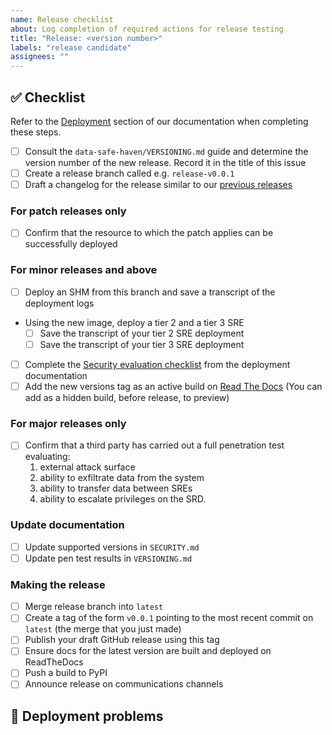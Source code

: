 ```yaml
---
name: Release checklist
about: Log completion of required actions for release testing
title: "Release: <version number>"
labels: "release candidate"
assignees: ""
---
```


## :white_check_mark: Checklist

<!--
Before reporting a problem please check the following. Replace the empty checkboxes [ ] below with checked ones [x] accordingly.
-->

Refer to the [Deployment](https://data-safe-haven.readthedocs.io/en/latest/deployment) section of our documentation when completing these steps.

- [ ] Consult the `data-safe-haven/VERSIONING.md` guide and determine the version number of the new release. Record it in the title of this issue
- [ ] Create a release branch called e.g. `release-v0.0.1`
- [ ] Draft a changelog for the release similar to our [previous releases](https://github.com/alan-turing-institute/data-safe-haven/releases)

### For patch releases only

- [ ] Confirm that the resource to which the patch applies can be successfully deployed

### For minor releases and above

- [ ] Deploy an SHM from this branch and save a transcript of the deployment logs
- Using the new image, deploy a tier 2 and a tier 3 SRE
    - [ ] Save the transcript of your tier 2 SRE deployment
    - [ ] Save the transcript of your tier 3 SRE deployment
- [ ] Complete the [Security evaluation checklist](https://data-safe-haven.readthedocs.io/en/latest/deployment/security_checklist.html) from the deployment documentation
- [ ] Add the new versions tag as an active build on [Read The Docs](https://readthedocs.org) (You can add as a hidden build, before release, to preview)

### For major releases only

- [ ] Confirm that a third party has carried out a full penetration test evaluating:
    1. external attack surface
    1. ability to exfiltrate data from the system
    1. ability to transfer data between SREs
    1. ability to escalate privileges on the SRD.

### Update documentation

- [ ] Update supported versions in `SECURITY.md`
- [ ] Update pen test results in `VERSIONING.md`

### Making the release

- [ ] Merge release branch into `latest`
- [ ] Create a tag of the form `v0.0.1` pointing to the most recent commit on `latest` (the merge that you just made)
- [ ] Publish your draft GitHub release using this tag
- [ ] Ensure docs for the latest version are built and deployed on ReadTheDocs
- [ ] Push a build to PyPI
- [ ] Announce release on communications channels

## :deciduous_tree: Deployment problems

<!--
Keep a record in this issue of problems and fixes implemented during the release process. Be sure to update the changelog if any new commits are added to the release branch.
-->
